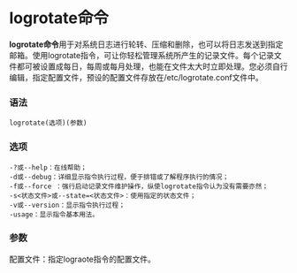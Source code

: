 # logrotate命令

**logrotate命令**用于对系统日志进行轮转、压缩和删除，也可以将日志发送到指定邮箱。使用logrotate指令，可让你轻松管理系统所产生的记录文件。每个记录文件都可被设置成每日，每周或每月处理，也能在文件太大时立即处理。您必须自行编辑，指定配置文件，预设的配置文件存放在/etc/logrotate.conf文件中。 

### 语法  
    logrotate(选项)(参数)

### 选项  
    -?或--help：在线帮助；
    -d或--debug：详细显示指令执行过程，便于排错或了解程序执行的情况；
    -f或--force ：强行启动记录文件维护操作，纵使logrotate指令认为没有需要亦然；
    -s<状态文件>或--state=<状态文件>：使用指定的状态文件；
    -v或--version：显示指令执行过程；
    -usage：显示指令基本用法。

### 参数  
配置文件：指定lograote指令的配置文件。

